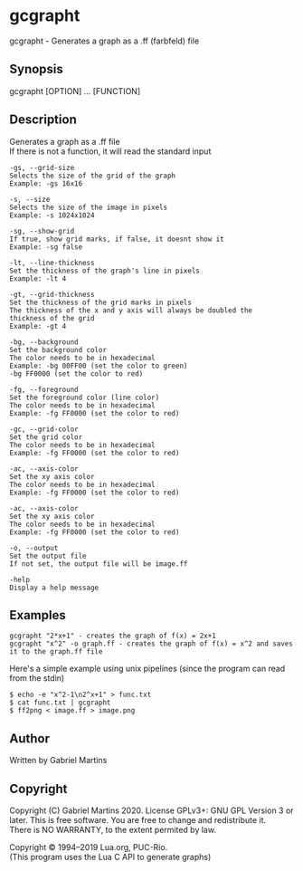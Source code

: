 # gcgrapht
gcgrapht - Generates a graph as a .ff (farbfeld) file  

## Synopsis
gcgrapht [OPTION] ... [FUNCTION]  

## Description
Generates a graph as a .ff file  
If there is not a function, it will read the standard input  
```
-gs, --grid-size
Selects the size of the grid of the graph
Example: -gs 16x16
	
-s, --size
Selects the size of the image in pixels
Example: -s 1024x1024
	
-sg, --show-grid
If true, show grid marks, if false, it doesnt show it
Example: -sg false
	
-lt, --line-thickness
Set the thickness of the graph's line in pixels
Example: -lt 4

-gt, --grid-thickness
Set the thickness of the grid marks in pixels
The thickness of the x and y axis will always be doubled the 
thickness of the grid
Example: -gt 4

-bg, --background
Set the background color
The color needs to be in hexadecimal
Example: -bg 00FF00 (set the color to green)
-bg FF0000 (set the color to red)

-fg, --foreground
Set the foreground color (line color)
The color needs to be in hexadecimal
Example: -fg FF0000 (set the color to red)

-gc, --grid-color
Set the grid color
The color needs to be in hexadecimal
Example: -fg FF0000 (set the color to red)

-ac, --axis-color
Set the xy axis color
The color needs to be in hexadecimal
Example: -fg FF0000 (set the color to red)

-ac, --axis-color
Set the xy axis color
The color needs to be in hexadecimal
Example: -fg FF0000 (set the color to red)

-o, --output
Set the output file
If not set, the output file will be image.ff

-help
Display a help message 
```

## Examples
```
gcgrapht "2*x+1" - creates the graph of f(x) = 2x+1  
gcgrapht "x^2" -o graph.ff - creates the graph of f(x) = x^2 and saves it to the graph.ff file  
```
Here's a simple example using unix pipelines (since the program can read from the stdin)   
```
$ echo -e "x^2-1\n2^x+1" > func.txt
$ cat func.txt | gcgrapht
$ ff2png < image.ff > image.png
```
## Author
Written by Gabriel Martins   

## Copyright
Copyright (C) Gabriel Martins 2020. License GPLv3+: GNU GPL Version 3 or later. This is free software. You are free to change and redistribute it.   
There is NO WARRANTY, to the extent permited by law.   

Copyright © 1994–2019 Lua.org, PUC-Rio.   
(This program uses the Lua C API to generate graphs)   
